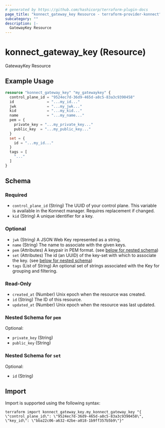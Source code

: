 ```yaml
---
# generated by https://github.com/hashicorp/terraform-plugin-docs
page_title: "konnect_gateway_key Resource - terraform-provider-konnect"
subcategory: ""
description: |-
  GatewayKey Resource
---
```


# konnect_gateway_key (Resource)

GatewayKey Resource

## Example Usage

```terraform
resource "konnect_gateway_key" "my_gatewaykey" {
  control_plane_id = "9524ec7d-36d9-465d-a8c5-83a3c9390458"
  id               = "...my_id..."
  jwk              = "...my_jwk..."
  kid              = "...my_kid..."
  name             = "...my_name..."
  pem = {
    private_key = "...my_private_key..."
    public_key  = "...my_public_key..."
  }
  set = {
    id = "...my_id..."
  }
  tags = [
    "..."
  ]
}
```

<!-- schema generated by tfplugindocs -->
## Schema

### Required

- `control_plane_id` (String) The UUID of your control plane. This variable is available in the Konnect manager. Requires replacement if changed.
- `kid` (String) A unique identifier for a key.

### Optional

- `jwk` (String) A JSON Web Key represented as a string.
- `name` (String) The name to associate with the given keys.
- `pem` (Attributes) A keypair in PEM format. (see [below for nested schema](#nestedatt--pem))
- `set` (Attributes) The id (an UUID) of the key-set with which to associate the key. (see [below for nested schema](#nestedatt--set))
- `tags` (List of String) An optional set of strings associated with the Key for grouping and filtering.

### Read-Only

- `created_at` (Number) Unix epoch when the resource was created.
- `id` (String) The ID of this resource.
- `updated_at` (Number) Unix epoch when the resource was last updated.

<a id="nestedatt--pem"></a>
### Nested Schema for `pem`

Optional:

- `private_key` (String)
- `public_key` (String)


<a id="nestedatt--set"></a>
### Nested Schema for `set`

Optional:

- `id` (String)

## Import

Import is supported using the following syntax:

```shell
terraform import konnect_gateway_key.my_konnect_gateway_key "{ \"control_plane_id\": \"9524ec7d-36d9-465d-a8c5-83a3c9390458\",  \"key_id\": \"bba22c06-a632-42be-a018-1b9ff357b5b9\"}"
```
